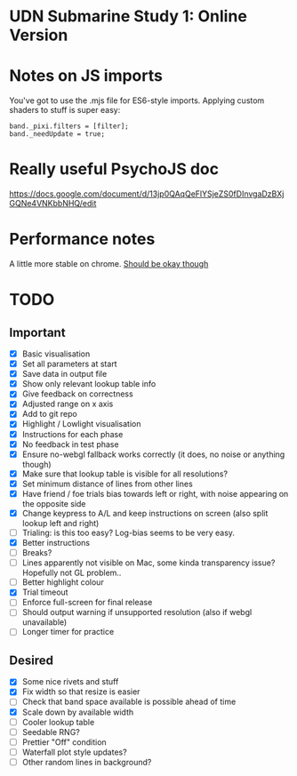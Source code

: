 # UDN Submarine Study 1: Online Version

# Notes on JS imports

You've got to use the .mjs file for ES6-style imports.
Applying custom shaders to stuff is super easy:

    band._pixi.filters = [filter];
    band._needUpdate = true;

# Really useful PsychoJS doc

https://docs.google.com/document/d/13jp0QAqQeFlYSjeZS0fDInvgaDzBXjGQNe4VNKbbNHQ/edit

# Performance notes

A little more stable on chrome.
[Should be okay though](https://www.researchgate.net/publication/343081686_The_timing_mega-study_comparing_a_range_of_experiment_generators_both_lab-based_and_online)

# TODO

## Important 

* [x] Basic visualisation
* [x] Set all parameters at start
* [x] Save data in output file
* [x] Show only relevant lookup table info
* [x] Give feedback on correctness
* [x] Adjusted range on x axis
* [x] Add to git repo
* [x] Highlight / Lowlight visualisation
* [x] Instructions for each phase
* [x] No feedback in test phase
* [x] Ensure no-webgl fallback works correctly (it does, no noise or anything though)
* [x] Make sure that lookup table is visible for all resolutions?
* [x] Set minimum distance of lines from other lines
* [x] Have friend / foe trials bias towards left or right, with noise appearing on the opposite side
* [x] Change keypress to A/L and keep instructions on screen (also split lookup left and right)
* [ ] Trialing: is this too easy? Log-bias seems to be very easy.
* [X] Better instructions
* [ ] Breaks?
* [ ] Lines apparently not visible on Mac, some kinda transparency issue? Hopefully not GL problem..
* [ ] Better highlight colour
* [X] Trial timeout
* [ ] Enforce full-screen for final release
* [ ] Should output warning if unsupported resolution (also if webgl unavailable)
* [ ] Longer timer for practice

## Desired

* [x] Some nice rivets and stuff
* [X] Fix width so that resize is easier
* [ ] Check that band space available is possible ahead of time
* [x] Scale down by available width
* [ ] Cooler lookup table
* [ ] Seedable RNG?
* [ ] Prettier "Off" condition
* [ ] Waterfall plot style updates?
* [ ] Other random lines in background?
